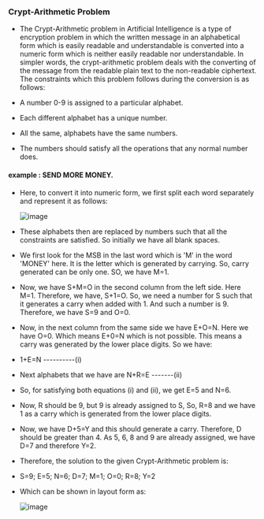 ### Crypt-Arithmetic Problem

- The Crypt-Arithmetic problem in Artificial Intelligence is a type of encryption problem in which the written message in an alphabetical form which is easily readable and understandable is converted into a numeric form which is neither easily readable nor understandable. In simpler words, the crypt-arithmetic problem deals with the converting of the message from the readable plain text to the non-readable ciphertext. The constraints which this problem follows during the conversion is as follows:

- A number 0-9 is assigned to a particular alphabet.
- Each different alphabet has a unique number.
- All the same, alphabets have the same numbers.
- The numbers should satisfy all the operations that any normal number does.

#### example : SEND MORE MONEY.

- Here, to convert it into numeric form, we first split each word separately and represent it as follows:

   ![image](https://github.com/prashantjagtap2909/Artificial-Intelligence/assets/93985255/677104de-4689-4f51-8b5d-ac7d942780ab)
    
    
- These alphabets then are replaced by numbers such that all the constraints are satisfied. So initially we have all blank spaces.

- We first look for the MSB in the last word which is 'M' in the word 'MONEY' here. It is the letter which is generated by carrying. So, carry generated can be only one. SO, we have M=1.

- Now, we have S+M=O in the second column from the left side. Here M=1. Therefore, we have, S+1=O. So, we need a number for S such that it generates a carry when added with 1. And such a number is 9. Therefore, we have S=9 and O=0.

- Now, in the next column from the same side we have E+O=N. Here we have O=0. Which means E+0=N which is not possible. This means a carry was generated by the lower place digits. So we have:

- 1+E=N ----------(i)

- Next alphabets that we have are N+R=E -------(ii)

- So, for satisfying both equations (i) and (ii), we get E=5 and N=6.

- Now, R should be 9, but 9 is already assigned to S, So, R=8 and we have 1 as a carry which is generated from the lower place digits.

- Now, we have D+5=Y and this should generate a carry. Therefore, D should be greater than 4. As 5, 6, 8 and 9 are already assigned, we have D=7 and therefore Y=2.

- Therefore, the solution to the given Crypt-Arithmetic problem is:

- S=9; E=5; N=6; D=7; M=1; O=0; R=8; Y=2

- Which can be shown in layout form as:

   ![image](https://github.com/prashantjagtap2909/Artificial-Intelligence/assets/93985255/7c8d0074-a099-4111-8ee0-70a8ea320864)

